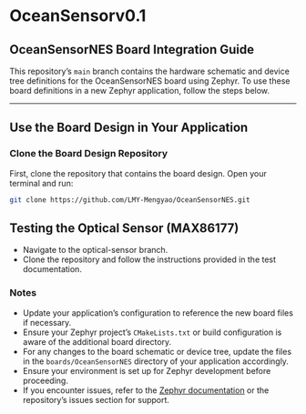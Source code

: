 # OceanSensorv0.1

## OceanSensorNES Board Integration Guide

This repository’s `main` branch contains the hardware schematic and device tree definitions for the OceanSensorNES board using Zephyr. To use these board definitions in a new Zephyr application, follow the steps below.

---

## Use the Board Design in Your Application

### Clone the Board Design Repository

First, clone the repository that contains the board design. Open your terminal and run:

```bash
git clone https://github.com/LMY-Mengyao/OceanSensorNES.git
```
## Testing the Optical Sensor (MAX86177)
- Navigate to the optical-sensor branch.
- Clone the repository and follow the instructions provided in the test documentation.
### Notes
- Update your application’s configuration to reference the new board files if necessary.
- Ensure your Zephyr project’s `CMakeLists.txt` or build configuration is aware of the additional board directory.
- For any changes to the board schematic or device tree, update the files in the `boards/OceanSensorNES` directory of your application accordingly.
- Ensure your environment is set up for Zephyr development before proceeding.
- If you encounter issues, refer to the [Zephyr documentation](https://docs.zephyrproject.org/latest/) or the repository’s issues section for support.


